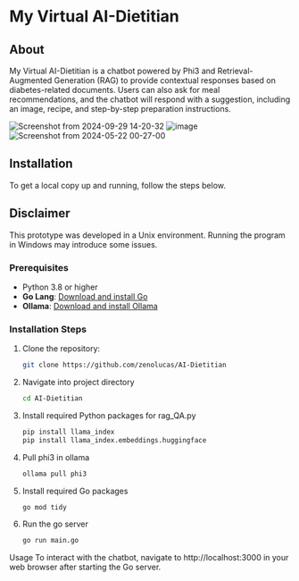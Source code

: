 # My Virtual AI-Dietitian

## About
My Virtual AI-Dietitian is a chatbot powered by Phi3 and Retrieval-Augmented Generation (RAG) to provide contextual responses based on diabetes-related documents. Users can also ask for meal recommendations, and the chatbot will respond with a suggestion, including an image, recipe, and step-by-step preparation instructions.

![Screenshot from 2024-09-29 14-20-32](https://github.com/user-attachments/assets/f4cb5eda-3f10-43c8-a815-8012cda3d2e0)
![image](https://github.com/user-attachments/assets/23ab2650-6eb2-4a81-903d-a97b7172bd76)
![Screenshot from 2024-05-22 00-27-00](https://github.com/user-attachments/assets/dbd6fc01-9d8b-42a1-ae66-7ee1ae7bafe6)

## Installation
To get a local copy up and running, follow the steps below.

## Disclaimer
This prototype was developed in a Unix environment. Running the program in Windows may introduce some issues.

### Prerequisites
- Python 3.8 or higher
- **Go Lang**: [Download and install Go](https://golang.org/dl/)
- **Ollama**: [Download and install Ollama](https://ollama.com/)

### Installation Steps
1. Clone the repository:
   ```sh
   git clone https://github.com/zenolucas/AI-Dietitian

2. Navigate into project directory
   ```sh
   cd AI-Dietitian

3. Install required Python packages for rag_QA.py
   ```sh
   pip install llama_index
   pip install llama_index.embeddings.huggingface

4. Pull phi3 in ollama
   ```sh
   ollama pull phi3

5. Install required Go packages
   ```sh
   go mod tidy

6. Run the go server
   ```sh
   go run main.go

  Usage
To interact with the chatbot, navigate to http://localhost:3000 in your web browser after starting the Go server. 

